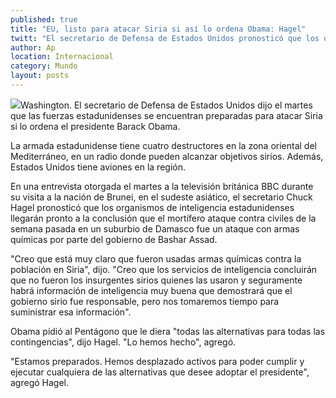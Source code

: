 ```yaml
---
published: true
title: "EU, listo para atacar Siria si así lo ordena Obama: Hagel"
twitt: "El secretario de Defensa de Estados Unidos pronosticó que los organismos de inteligencia estadunidenses llegarán pronto a la conclusión de que el gobierno de Bashar Assad, no los rebeldes, usaron armas químicas contra la población"
author: Ap
location: Internacional
category: Mundo
layout: posts
---
```


![](http://i.imgur.com/gC7VvnJm.jpg)Washington. El secretario de Defensa de Estados Unidos dijo el martes que las fuerzas estadunidenses se encuentran preparadas para atacar Siria si lo ordena el presidente Barack Obama.

La armada estadunidense tiene cuatro destructores en la zona oriental del Mediterráneo, en un radio donde pueden alcanzar objetivos sirios. Además, Estados Unidos tiene aviones en la región.

En una entrevista otorgada el martes a la televisión británica BBC durante su visita a la nación de Brunei, en el sudeste asiático, el secretario Chuck Hagel pronosticó que los organismos de inteligencia estadunidenses llegarán pronto a la conclusión que el mortífero ataque contra civiles de la semana pasada en un suburbio de Damasco fue un ataque con armas químicas por parte del gobierno de Bashar Assad.

"Creo que está muy claro que fueron usadas armas químicas contra la población en Siria", dijo. "Creo que los servicios de inteligencia concluirán que no fueron los insurgentes sirios quienes las usaron y seguramente habrá información de inteligencia muy buena que demostrará que el gobierno sirio fue responsable, pero nos tomaremos tiempo para suministrar esa información".

Obama pidió al Pentágono que le diera "todas las alternativas para todas las contingencias", dijo Hagel. "Lo hemos hecho", agregó.

"Estamos preparados. Hemos desplazado activos para poder cumplir y ejecutar cualquiera de las alternativas que desee adoptar el presidente", agregó Hagel.
